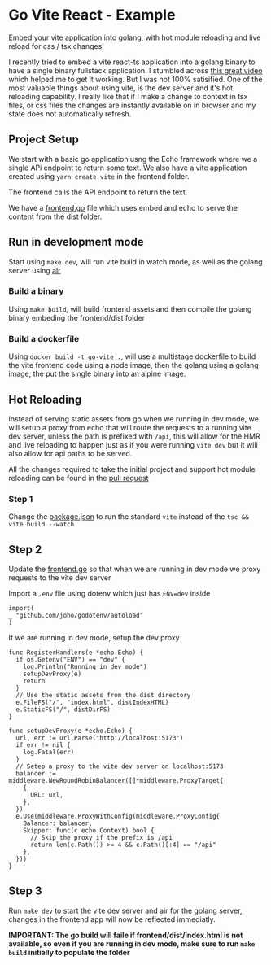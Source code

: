 # Go Vite React - Example

Embed your vite application into golang, with hot module reloading and live reload for css / tsx changes!

I recently tried to embed a vite react-ts application into a golang binary to have a single binary fullstack application. I stumbled across [this great video](https://www.youtube.com/watch?v=w_Rv_3-FF0g) which helped me to get it working. But I was not 100% satisified. One of the most valuable things about using vite, is the dev server and it's hot reloading capability. I really like that if I make a change to context in tsx files, or css files the changes are instantly available on in browser and my state does not automatically refresh.

## Project Setup

We start with a basic go application usng the Echo framework where we a single APi endpoint to return some text. We also have a vite application created using `yarn create vite` in the frontend folder.

The frontend calls the API endpoint to return the text.

We have a [frontend.go](frontend/frontend.go) file which uses embed and echo to serve the content from the dist folder.

## Run in development mode

Start using `make dev`, will run vite build in watch mode, as well as the golang server using [air](https://github.com/cosmtrek/air)

### Build a binary

Using `make build`, will build frontend assets and then compile the golang binary embeding the frontend/dist folder

### Build a dockerfile

Using `docker build -t go-vite .`, will use a multistage dockerfile to build the vite frontend code using a node image, then the golang using a golang image, the put the single binary into an alpine image.

## Hot Reloading

Instead of serving static assets from go when we running in dev mode, we will setup a proxy from echo that will route the requests to a running vite dev server, unless the path is prefixed with `/api`, this will allow for the HMR and live reloading to happen just as if you were running `vite dev` but it will also allow for api paths to be served.

All the changes required to take the initial project and support hot module reloading can be found in the [pull request](https://github.com/danhawkins/go-vite-react-example/pull/1)

### Step 1

Change the [package.json](frontend/package.json) to run the standard `vite` instead of the `tsc && vite build --watch`

## Step 2

Update the [frontend.go](frontend/frontend.go) so that when we are running in dev mode we proxy requests to the vite dev server

Import a `.env` file using dotenv which just has `ENV=dev` inside

```golang
import(
_ "github.com/joho/godotenv/autoload"
)
```

If we are running in dev mode, setup the dev proxy

```golang
func RegisterHandlers(e *echo.Echo) {
  if os.Getenv("ENV") == "dev" {
    log.Println("Running in dev mode")
    setupDevProxy(e)
    return
  }
  // Use the static assets from the dist directory
  e.FileFS("/", "index.html", distIndexHTML)
  e.StaticFS("/", distDirFS)
}

func setupDevProxy(e *echo.Echo) {
  url, err := url.Parse("http://localhost:5173")
  if err != nil {
    log.Fatal(err)
  }
  // Setep a proxy to the vite dev server on localhost:5173
  balancer := middleware.NewRoundRobinBalancer([]*middleware.ProxyTarget{
    {
      URL: url,
    },
  })
  e.Use(middleware.ProxyWithConfig(middleware.ProxyConfig{
    Balancer: balancer,
    Skipper: func(c echo.Context) bool {
      // Skip the proxy if the prefix is /api
      return len(c.Path()) >= 4 && c.Path()[:4] == "/api"
    },
  }))
}
```

## Step 3

Run `make dev` to start the vite dev server and air for the golang server, changes in the frontend app will now be reflected immediatly.

**IMPORTANT: The go build will faile if frontend/dist/index.html is not available, so even if you are running in dev mode, make sure to run `make build` initially to populate the folder**
